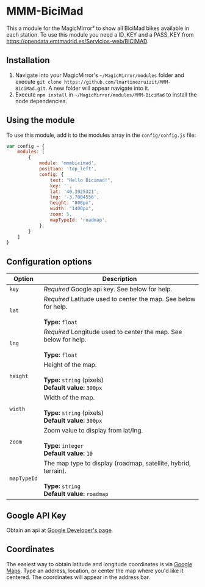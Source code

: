 # MMM-BiciMad
This a module for the MagicMirror² to show all BiciMad bikes available in each station. To use this module you need a ID_KEY and a PASS_KEY from https://opendata.emtmadrid.es/Servicios-web/BICIMAD.

## Installation

1. Navigate into your MagicMirror's `~/MagicMirror/modules` folder and execute `git clone https://github.com/lmartinezruizit/MMM-BiciMad.git`. A new folder will appear navigate into it.
2. Execute `npm install` in `~/MagicMirror/modules/MMM-BiciMad` to install the node dependencies.

## Using the module

To use this module, add it to the modules array in the `config/config.js` file:
```js
var config = {
    modules: [
        {
            module: 'mmmbicimad',
            position: 'top_left',
            config: {
                text: "Hello Bicimad!",
                key: '',
                lat: '40.3925321',
                lng: '-3.7004556',
                height: "800px",
                width: "1400px",
                zoom: 5,
                mapTypeId: 'roadmap',
            },
        }
    ]
}
```

## Configuration options

| Option               | Description
|--------------------- |-----------
| `key`                | *Required* Google api key. See below for help.
| `lat`                | *Required* Latitude used to center the map. See below for help. <br><br>**Type:** `float`
| `lng`                | *Required* Longitude used to center the map. See below for help. <br><br>**Type:** `float`
| `height`             | Height of the map. <br><br>**Type:** `string` (pixels) <br> **Default value:** `300px`
| `width`              | Width of the map. <br><br>**Type:** `string` (pixels) <br> **Default value:** `300px`
| `zoom`               | Zoom value to display from lat/lng. <br><br>**Type:** `integer` <br> **Default value:** `10`
| `mapTypeId`          | The map type to display (roadmap, satellite, hybrid, terrain).  <br><br>**Type:** `string` <br> **Default value:** `roadmap`


## Google API Key

Obtain an api at [Google Developer's page](https://developers.google.com/maps/documentation/javascript/).

## Coordinates

The easiest way to obtain latitude and longitude coordinates is via [Google Maps](https://maps.google.com). Type an address, location, or center the map where you'd like it centered. The coordinates will appear in the address bar.
